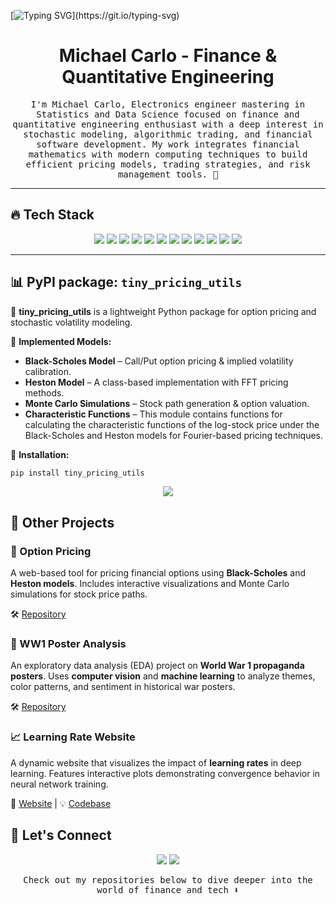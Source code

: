 [![Typing SVG](https://readme-typing-svg.demolab.com?font=Fira+Code&pause=1000&center=true&width=435&lines=Heya!+Welcome+to+my+bio!)](https://git.io/typing-svg)

<h1 align="center">
  <b>Michael Carlo - Finance & Quantitative Engineering</b>
</h1>

<p align="center"><samp>
I'm Michael Carlo, Electronics engineer mastering in Statistics and Data Science focused on finance and quantitative engineering enthusiast with a deep interest in stochastic modeling, algorithmic trading, and financial software development. My work integrates financial mathematics with modern computing techniques to build efficient pricing models, trading strategies, and risk management tools. 🚀  
</samp></p>

---

## 🔥 Tech Stack  

<p align="center">
  <img src="https://img.shields.io/badge/Python-3776AB?style=for-the-badge&logo=python&logoColor=white">
  <img src="https://img.shields.io/badge/TypeScript-3178C6?style=for-the-badge&logo=typescript&logoColor=white">
  <img src="https://img.shields.io/badge/Java-007396?style=for-the-badge&logo=java&logoColor=white">
  <img src="https://img.shields.io/badge/JavaScript-F7DF1E?style=for-the-badge&logo=javascript&logoColor=white">
  <img src="https://img.shields.io/badge/C-00599C?style=for-the-badge&logo=c&logoColor=white">
  <img src="https://img.shields.io/badge/AWS-232F3E?style=for-the-badge&logo=amazonaws&logoColor=white">
  <img src="https://img.shields.io/badge/Git-E44C30?style=for-the-badge&logo=git&logoColor=white">
  <img src="https://img.shields.io/badge/SQL-4479A1?style=for-the-badge&logo=postgresql&logoColor=white">
  <img src="https://img.shields.io/badge/MongoDB-47A248?style=for-the-badge&logo=mongodb&logoColor=white">
  <img src="https://img.shields.io/badge/MATLAB-0076A8?style=for-the-badge&logo=mathworks&logoColor=white">
  <img src="https://img.shields.io/badge/R-276DC3?style=for-the-badge&logo=r&logoColor=white">
  <img src="https://img.shields.io/badge/MQL5-FF9900?style=for-the-badge&logo=mql5&logoColor=white">
</p>



---

## 📊 PyPI package: `tiny_pricing_utils`  

🚀 **tiny_pricing_utils** is a lightweight Python package for option pricing and stochastic volatility modeling.  

🔹 **Implemented Models:**  
- **Black-Scholes Model** – Call/Put option pricing & implied volatility calibration.  
- **Heston Model** – A class-based implementation with FFT pricing methods.  
- **Monte Carlo Simulations** – Stock path generation & option valuation.  
- **Characteristic Functions** – This module contains functions for calculating the characteristic functions of the log-stock price under the Black-Scholes and Heston models for Fourier-based pricing techniques.  

🔹 **Installation:**  
```bash
pip install tiny_pricing_utils
```

<p align="center">
  <a href="https://option-pricing-1ld1qd386-michael-carlos-projects.vercel.app/">
    <img src="https://img.shields.io/badge/📖%20Documentation-Click%20Here-0078D4?style=for-the-badge&logo=readthedocs&logoColor=white">
  </a>
</p>

## 📂 Other Projects  

### 🔹 Option Pricing  
A web-based tool for pricing financial options using **Black-Scholes** and **Heston models**. Includes interactive visualizations and Monte Carlo simulations for stock price paths.  

🛠️ [Repository](https://github.com/MichaelCarloH/Option-Pricing)  

### 🎨 WW1 Poster Analysis  
An exploratory data analysis (EDA) project on **World War 1 propaganda posters**. Uses **computer vision** and **machine learning** to analyze themes, color patterns, and sentiment in historical war posters.  

🛠️ [Repository](https://github.com/MichaelCarloH/WWI-Poster-Analysis-Datathon)  

### 📈 Learning Rate Website  
A dynamic website that visualizes the impact of **learning rates** in deep learning. Features interactive plots demonstrating convergence behavior in neural network training.  

🔗 [Website](https://learning-rate-red.vercel.app/) | 💡 [Codebase](https://github.com/MichaelCarloH/Learning-Rate-website)  
 


## 🤝 Let's Connect
<p align="center">
  <a href="https://www.linkedin.com/in/michaelcarlo123"><img src="https://img.shields.io/badge/LinkedIn-0077B5?style=for-the-badge&logo=linkedin&logoColor=white"/></a>
  <a href="mailto:michael.carlo@outlook.it"><img src="https://img.shields.io/badge/Email-D14836?style=for-the-badge&logo=gmail&logoColor=white"/></a>
</p>

<p align="center"><samp>
Check out my repositories below to dive deeper into the world of finance and tech ⬇️  
</samp></p>
